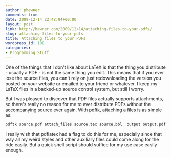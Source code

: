 ```yaml
---
author: phewner
comments: true
date: 2009-12-14 22:48:04+00:00
layout: post
link: http://hewner.com/2009/12/14/attaching-files-to-your-pdfs/
slug: attaching-files-to-your-pdfs
title: Attaching files to your PDFs
wordpress_id: 108
categories:
- Programming Stuff
---
```


One of the things that I don't like about LaTeX is that the thing you distribute - usually a PDF - is not the same thing you edit.  This means that if you ever lose the source files, you can't rely on just redownloading the version you posted on your website or emailed to your friend or whatever.  I keep my LaTeX files in a backed-up source control system, but still I worry.

But I was pleased to discover that PDF files actually supports attachments, so there's really no reason for me to ever distribute PDFs without the accompanying source ever again.  With [pdftk](http://www.accesspdf.com/pdftk/), attaching a files is as simple as:

`
pdftk source.pdf attach_files source.tex source.bbl  output output.pdf
`

I really wish that pdflatex had a flag to do this for me, especially since that way all my weird styles and other auxiliary files could come along for the ride easily.  But a quick shell script should suffice for my use case easily enough.
